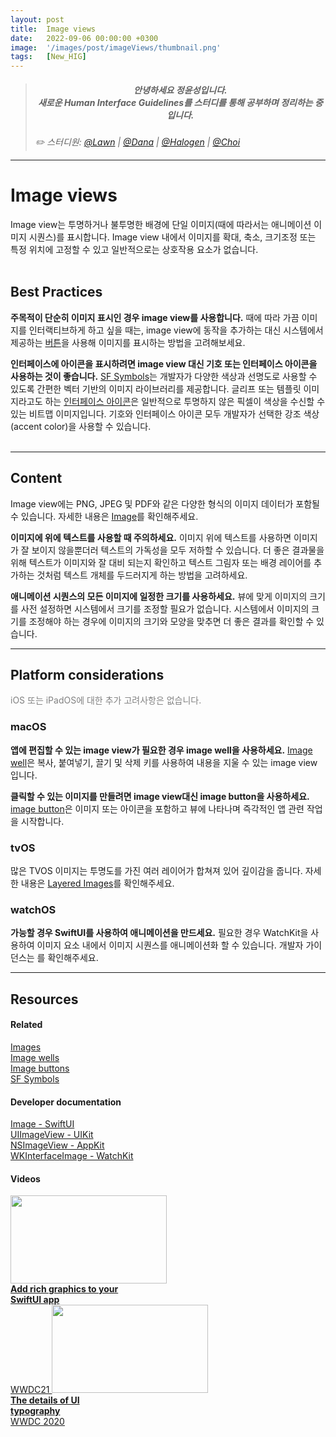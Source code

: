 ```yaml
---
layout: post
title:  Image views
date:   2022-09-06 00:00:00 +0300
image:  '/images/post/imageViews/thumbnail.png'
tags:   [New_HIG]
---
```


> ##### <center>안녕하세요 정윤성입니다.<br> 새로운 Human Interface Guidelines를 스터디를 통해 공부하며 정리하는 중입니다.</center>
> <cite>✏️ 스터디원: <a href="https://velog.io/@lawn/series/NEW-HIG-2022" target="_blank">@Lawn</a> | <a href="https://velog.io/@andana/series/Lets-Study-HIG" target="_blank">@Dana</a> | <a href="https://velog.io/@halogen/Apple-HIG-Foundation-Layout" target="_blank">@Halogen</a> | <a href="" target="_blank">@Choi</a></cite>

***

# Image views
Image view는 투명하거나 불투명한 배경에 단일 이미지(때에 따라서는 애니메이션 이미지 시퀀스)를 표시합니다. Image view 내에서 이미지를 확대, 축소, 크기조정 또는 특정 위치에 고정할 수 있고 일반적으로는 상호작용 요소가 없습니다.
<br><br>

## Best Practices
<b>주목적이 단순히 이미지 표시인 경우 image view를 사용합니다.</b> 때에 따라 가끔 이미지를 인터랙티브하게 하고 싶을 때는, image view에 동작을 추가하는 대신 시스템에서 제공하는 <a href="https://developer.apple.com/design/human-interface-guidelines/components/menus-and-actions/buttons">버튼</a>을 사용해 이미지를 표시하는 방법을 고려해보세요. 

<b>인터페이스에 아이콘을 표시하려면 image view 대신 기호 또는 인터페이스 아이콘을 사용하는 것이 좋습니다.</b> <a href="https://developer.apple.com/design/human-interface-guidelines/foundations/sf-symbols/">SF Symbols</a>는 개발자가 다양한 색상과 선명도로 사용할 수 있도록 간편한 벡터 기반의 이미지 라이브러리를 제공합니다. 글리프 또는 템플릿 이미지라고도 하는 <a href="https://developer.apple.com/design/human-interface-guidelines/foundations/icons">인터페이스 아이콘</a>은 일반적으로 투명하지 않은 픽셀이 색상을 수신할 수 있는 비트맵 이미지입니다. 기호와 인터페이스 아이콘 모두 개발자가 선택한 강조 색상(accent color)을 사용할 수 있습니다.
<br><br>

***

## Content
Image view에는 PNG, JPEG 및 PDF와 같은 다양한 형식의 이미지 데이터가 포함될 수 있습니다. 자세한 내용은 <a href="https://developer.apple.com/design/human-interface-guidelines/foundations/images">Image</a>를 확인해주세요.

<b>이미지에 위에 텍스트를 사용할 때 주의하세요.</b> 이미지 위에 텍스트를 사용하면 이미지가 잘 보이지 않을뿐더러 텍스트의 가독성을 모두 저하할 수 있습니다. 더 좋은 결과물을 위해 텍스트가 이미지와 잘 대비 되는지 확인하고 텍스트 그림자 또는 배경 레이어를 추가하는 것처럼 텍스트 개체를 두드러지게 하는 방법을 고려하세요.

<b>애니메이션 시퀀스의 모든 이미지에 일정한 크기를 사용하세요.</b> 뷰에 맞게 이미지의 크기를 사전 설정하면 시스템에서 크기를 조정할 필요가 없습니다. 시스템에서 이미지의 크기를 조정해야 하는 경우에 이미지의 크기와 모양을 맞추면 더 좋은 결과를 확인할 수 있습니다.

***

## Platform considerations
<c style="color: Gray">iOS 또는 iPadOS에 대한 추가 고려사항은 없습니다.</c>
<br>

### macOS
<b>앱에 편집할 수 있는 image view가 필요한 경우 image well을 사용하세요.</b> <a href="https://developer.apple.com/design/human-interface-guidelines/components/selection-and-input/image-wells">Image well</a>은 복사, 붙여넣기, 끌기 및 삭제 키를 사용하여 내용을 지울 수 있는 image view입니다.

<b>클릭할 수 있는 이미지를 만들려면 image view대신 image button을 사용하세요.</b> <a href="https://developer.apple.com/design/human-interface-guidelines/components/menus-and-actions/buttons/#image-buttons">image button</a>은 이미지 또는 아이콘을 포함하고 뷰에 나타나며 즉각적인 앱 관련 작업을 시작합니다.

### tvOS
많은 TVOS 이미지는 투명도를 가진 여러 레이어가 합쳐져 있어 깊이감을 줍니다. 자세한 내용은 <a href="https://developer.apple.com/design/human-interface-guidelines/foundations/images/#layered-images">Layered Images</a>를 확인해주세요.

### watchOS
<b>가능할 경우 SwiftUI를 사용하여 애니메이션을 만드세요.</b> 필요한 경우 WatchKit을 사용하여 이미지 요소 내에서 이미지 시퀀스를 애니메이션화 할 수 있습니다. 개발자 가이던스는 <a href="https://developer.apple.com/documentation/watchkit/wkimageanimatable"></a>를 확인해주세요.

***

## Resources
#### Related
<a href="https://developer.apple.com/design/human-interface-guidelines/foundations/images">Images</a><br>
<a href="https://developer.apple.com/design/human-interface-guidelines/components/selection-and-input/image-wells">Image wells</a><br>
<a href="https://developer.apple.com/design/human-interface-guidelines/components/menus-and-actions/buttons/#image-buttons">Image buttons</a><br>
<a href="https://developer.apple.com/design/human-interface-guidelines/foundations/sf-symbols">SF Symbols</a><br>

#### Developer documentation
<a href="https://developer.apple.com/documentation/swiftui/image">Image - SwiftUI</a><br>
<a href="https://developer.apple.com/documentation/uikit/uiimageview">UIImageView - UIKit</a><br>
<a href="https://developer.apple.com/documentation/appkit/nsimageview">NSImageView - AppKit</a><br>
<a href="https://developer.apple.com/documentation/watchkit/wkinterfaceimage">WKInterfaceImage - WatchKit</a><br>

#### Videos
<div class="gallery-box">
  <div class="video-gallery">
    <a id="wwdc2021-10021" href="https://developer.apple.com/videos/play/wwdc2021/10021/">
		<img src="https://devimages-cdn.apple.com/wwdc-services/images/119/4887/4887_wide_250x141_2x.jpg" width="250" height="141"><br>
		<b>Add rich graphics to your<br>SwiftUI app</b><br>
		WWDC21
	</a>
    <a id="wwdc2020-10175" href="https://developer.apple.com/videos/play/wwdc2020/10175/">
		<img src="https://devimages-cdn.apple.com/wwdc-services/images/49/3823/3823_wide_250x141_2x.jpg" width="250" height="141"><br>
		<b>The details of UI<br>typography</b><br>
		WWDC 2020
	</a>
  </div>
</div>